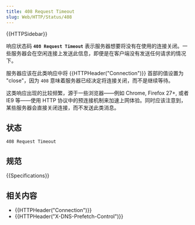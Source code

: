 ```yaml
---
title: 408 Request Timeout
slug: Web/HTTP/Status/408
---
```


{{HTTPSidebar}}

响应状态码 **`408 Request Timeout`** 表示服务器想要将没有在使用的连接关闭。一些服务器会在空闲连接上发送此信息，即便是在客户端没有发送任何请求的情况下。

服务器应该在此类响应中将 {{HTTPHeader("Connection")}} 首部的值设置为 "close"，因为 `408` 意味着服务器已经决定将连接关闭，而不是继续等待。

这类响应出现的比较频繁，源于一些浏览器——例如 Chrome, Firefox 27+, 或者 IE9 等——使用 HTTP 协议中的预连接机制来加速上网体验。同时应该注意到，某些服务器会直接关闭连接，而不发送此类消息。

## 状态

```plain
408 Request Timeout
```

## 规范

{{Specifications}}

## 相关内容

- {{HTTPHeader("Connection")}}
- {{HTTPHeader("X-DNS-Prefetch-Control")}}
